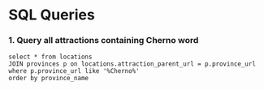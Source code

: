 # SQL Queries

### 1. Query all attractions containing Cherno word
    select * from locations
    JOIN provinces p on locations.attraction_parent_url = p.province_url
    where p.province_url like '%Cherno%'
    order by province_name
